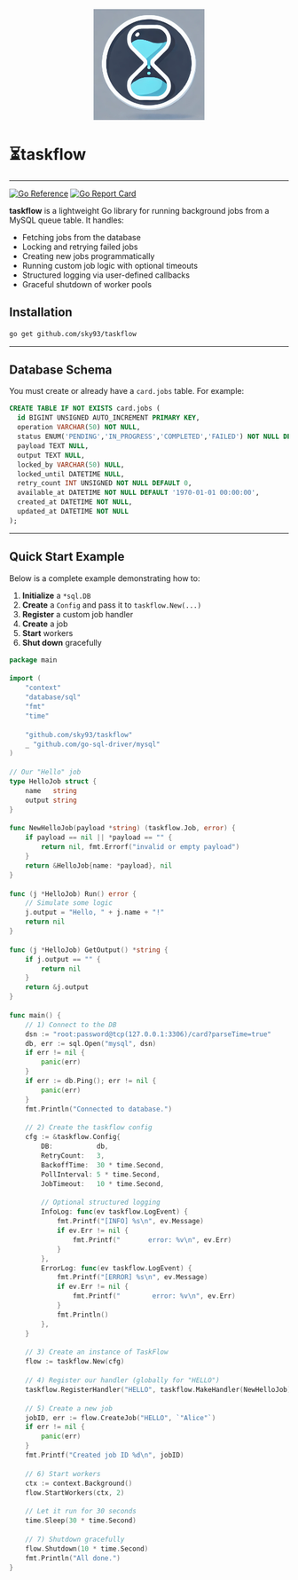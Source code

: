 <div align="center">
  <img src="logo.png" alt="tracesight" width="200px">
</div>

# ⏳taskflow
---
[![Go Reference](https://pkg.go.dev/badge/github.com/sky93/taskflow.svg)](https://pkg.go.dev/github.com/sky93/taskflow)
[![Go Report Card](https://goreportcard.com/badge/github.com/sky93/taskflow)](https://goreportcard.com/report/github.com/sky93/taskflow)

**taskflow** is a lightweight Go library for running background jobs from a MySQL queue table. It handles:

- Fetching jobs from the database
- Locking and retrying failed jobs
- Creating new jobs programmatically
- Running custom job logic with optional timeouts
- Structured logging via user-defined callbacks
- Graceful shutdown of worker pools

## Installation

```bash
go get github.com/sky93/taskflow
```

---

## Database Schema

You must create or already have a `card.jobs` table. For example:

```sql
CREATE TABLE IF NOT EXISTS card.jobs (
  id BIGINT UNSIGNED AUTO_INCREMENT PRIMARY KEY,
  operation VARCHAR(50) NOT NULL,
  status ENUM('PENDING','IN_PROGRESS','COMPLETED','FAILED') NOT NULL DEFAULT 'PENDING',
  payload TEXT NULL,
  output TEXT NULL,
  locked_by VARCHAR(50) NULL,
  locked_until DATETIME NULL,
  retry_count INT UNSIGNED NOT NULL DEFAULT 0,
  available_at DATETIME NOT NULL DEFAULT '1970-01-01 00:00:00',
  created_at DATETIME NOT NULL,
  updated_at DATETIME NOT NULL
);
```

---

## Quick Start Example

Below is a complete example demonstrating how to:

1. **Initialize** a `*sql.DB`
2. **Create** a `Config` and pass it to `taskflow.New(...)`
3. **Register** a custom job handler
4. **Create** a job
5. **Start** workers
6. **Shut down** gracefully

```go
package main

import (
    "context"
    "database/sql"
    "fmt"
    "time"

    "github.com/sky93/taskflow"
    _ "github.com/go-sql-driver/mysql"
)

// Our "Hello" job
type HelloJob struct {
    name   string
    output string
}

func NewHelloJob(payload *string) (taskflow.Job, error) {
    if payload == nil || *payload == "" {
        return nil, fmt.Errorf("invalid or empty payload")
    }
    return &HelloJob{name: *payload}, nil
}

func (j *HelloJob) Run() error {
    // Simulate some logic
    j.output = "Hello, " + j.name + "!"
    return nil
}

func (j *HelloJob) GetOutput() *string {
    if j.output == "" {
        return nil
    }
    return &j.output
}

func main() {
    // 1) Connect to the DB
    dsn := "root:password@tcp(127.0.0.1:3306)/card?parseTime=true"
    db, err := sql.Open("mysql", dsn)
    if err != nil {
        panic(err)
    }
    if err := db.Ping(); err != nil {
        panic(err)
    }
    fmt.Println("Connected to database.")

    // 2) Create the taskflow config
    cfg := &taskflow.Config{
        DB:           db,
        RetryCount:   3,
        BackoffTime:  30 * time.Second,
        PollInterval: 5 * time.Second,
        JobTimeout:   10 * time.Second,

        // Optional structured logging
        InfoLog: func(ev taskflow.LogEvent) {
            fmt.Printf("[INFO] %s\n", ev.Message)
            if ev.Err != nil {
                fmt.Printf("       error: %v\n", ev.Err)
            }
        },
        ErrorLog: func(ev taskflow.LogEvent) {
            fmt.Printf("[ERROR] %s\n", ev.Message)
            if ev.Err != nil {
                fmt.Printf("        error: %v\n", ev.Err)
            }
            fmt.Println()
        },
    }

    // 3) Create an instance of TaskFlow
    flow := taskflow.New(cfg)

    // 4) Register our handler (globally for "HELLO")
    taskflow.RegisterHandler("HELLO", taskflow.MakeHandler(NewHelloJob))

    // 5) Create a new job
    jobID, err := flow.CreateJob("HELLO", `"Alice"`)
    if err != nil {
        panic(err)
    }
    fmt.Printf("Created job ID %d\n", jobID)

    // 6) Start workers
    ctx := context.Background()
    flow.StartWorkers(ctx, 2)

    // Let it run for 30 seconds
    time.Sleep(30 * time.Second)

    // 7) Shutdown gracefully
    flow.Shutdown(10 * time.Second)
    fmt.Println("All done.")
}
```